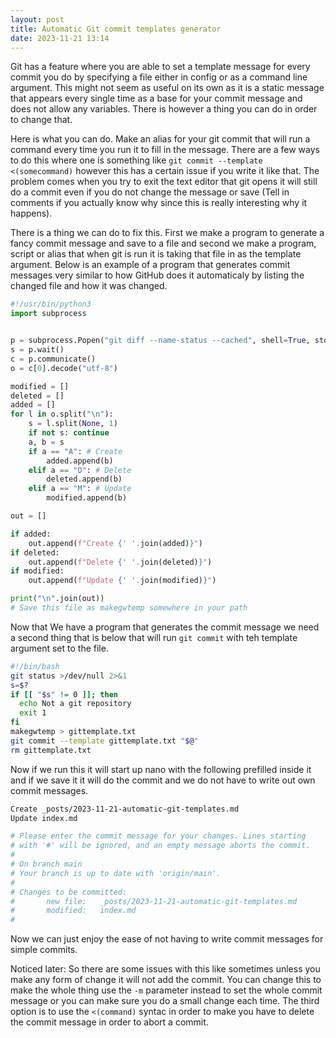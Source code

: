 ```yaml
---
layout: post
title: Automatic Git commit templates generator
date: 2023-11-21 13:14
---
```

Git has a feature where you are able to set a template message for every commit you do by specifying a file either in config or as a command line argument. This might not seem as useful on its own as it is a static message that appears every single time as a base for your commit message and does not allow any variables. There is however a thing you can do in order to change that.

Here is what you can do. Make an alias for your git commit that will run a command every time you run it to fill in the message. There are a few ways to do this where one is something like `git commit --template <(somecommand)` however this has a certain issue if you write it like that. The problem comes when you try to exit the text editor that git opens it will still do a commit even if you do not change the message or save (Tell in comments if you actually know why since this is really interesting why it happens).

There is a thing we can do to fix this. First we make a program to generate a fancy commit message and save to a file and second we make a program, script or alias that when git is run it is taking that file in as the template argument. Below is an example of a program that generates commit messages very similar to how GitHub does it automaticaly by listing the changed file and how it was changed.
```py
#!/usr/bin/python3
import subprocess


p = subprocess.Popen("git diff --name-status --cached", shell=True, stdout=subprocess.PIPE)
s = p.wait()
c = p.communicate()
o = c[0].decode("utf-8")

modified = []
deleted = []
added = []
for l in o.split("\n"):
    s = l.split(None, 1)
    if not s: continue
    a, b = s
    if a == "A": # Create
        added.append(b)
    elif a == "D": # Delete
        deleted.append(b)
    elif a == "M": # Update
        modified.append(b)

out = []

if added:
    out.append(f"Create {' '.join(added)}")
if deleted:
    out.append(f"Delete {' '.join(deleted)}")
if modified:
    out.append(f"Update {' '.join(modified)}")

print("\n".join(out))
# Save this file as makegwtemp somewhere in your path
```
Now that We have a program that generates the commit message we need a second thing that is below that will run `git commit` with teh template argument set to the file.
```bash
#!/bin/bash
git status >/dev/null 2>&1
s=$?
if [[ "$s" != 0 ]]; then
  echo Not a git repository
  exit 1
fi
makegwtemp > gittemplate.txt
git commit --template gittemplate.txt "$@"
rm gittemplate.txt
```
Now if we run this it will start up nano with the following prefilled inside it and if we save it it will do the commit and we do not have to write out own commit messages.
```sh
Create _posts/2023-11-21-automatic-git-templates.md
Update index.md

# Please enter the commit message for your changes. Lines starting
# with '#' will be ignored, and an empty message aborts the commit.
#
# On branch main
# Your branch is up to date with 'origin/main'.
#
# Changes to be committed:
#       new file:   _posts/2023-11-21-automatic-git-templates.md
#       modified:   index.md
#
```
Now we can just enjoy the ease of not having to write commit messages for simple commits.

Noticed later: So there are some issues with this like sometimes unless you make any form of change it will not add the commit. You can change this to make the whole thing use the `-m` parameter instead to set the whole commit message or you can make sure you do a small change each time. The third option is to use the `<(command)` syntac in order to make you have to delete the commit message in order to abort a commit.
